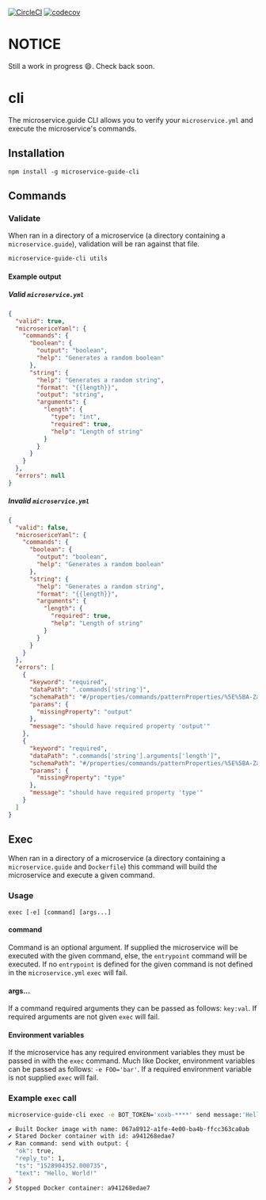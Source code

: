 [![CircleCI](https://circleci.com/gh/microservices/microservice-cli.svg?style=svg)](https://circleci.com/gh/microservices/microservice-cli)
[![codecov](https://codecov.io/gh/microservices/microservice-cli/branch/master/graph/badge.svg)](https://codecov.io/gh/microservices/microservice-cli)

# NOTICE
Still a work in progress :smile:. Check back soon.

# cli
The microservice.guide CLI allows you to verify your `microservice.yml` and execute the microservice's commands.

## Installation
`npm install -g microservice-guide-cli`

## Commands
### Validate
When ran in a directory of a microservice (a directory containing a `microservice.guide`), validation will be ran against that file.
```sh
microservice-guide-cli utils
```
#### Example output
##### Valid `microservice.yml`
```json
{
  "valid": true,
  "microsericeYaml": {
    "commands": {
      "boolean": {
        "output": "boolean",
        "help": "Generates a random boolean"
      },
      "string": {
        "help": "Generates a random string",
        "format": "{{length}}",
        "output": "string",
        "arguments": {
          "length": {
            "type": "int",
            "required": true,
            "help": "Length of string"
          }
        }
      }
    }
  },
  "errors": null
}
```
##### Invalid `microservice.yml`
```json
{
  "valid": false,
  "microsericeYaml": {
    "commands": {
      "boolean": {
        "output": "boolean",
        "help": "Generates a random boolean"
      },
      "string": {
        "help": "Generates a random string",
        "format": "{{length}}",
        "arguments": {
          "length": {
            "required": true,
            "help": "Length of string"
          }
        }
      }
    }
  },
  "errors": [
    {
      "keyword": "required",
      "dataPath": ".commands['string']",
      "schemaPath": "#/properties/commands/patternProperties/%5E%5BA-Za-z%7C_%5D%2B%24/required",
      "params": {
        "missingProperty": "output"
      },
      "message": "should have required property 'output'"
    },
    {
      "keyword": "required",
      "dataPath": ".commands['string'].arguments['length']",
      "schemaPath": "#/properties/commands/patternProperties/%5E%5BA-Za-z%7C_%5D%2B%24/properties/arguments/patternProperties/%5E%5Cw%2B%24/required",
      "params": {
        "missingProperty": "type"
      },
      "message": "should have required property 'type'"
    }
  ]
}
```
## Exec
When ran in a directory of a microservice (a directory containing a `microservice.guide` and `Dockerfile`) this command will build
the microservice and execute a given command.
### Usage
```
exec [-e] [command] [args...]
```

#### command
Command is an optional argument. If supplied the microservice will be executed with the given command, else, the `entrypoint`
command will be executed. If no `entrypoint` is defined for the given command is not defined in the `microservice.yml` `exec`
will fail.

#### args...
If a command required arguments they can be passed as follows: `key:val`. If required arguments are not given `exec` will fail.

#### Environment variables
If the microservice has any required environment variables they must be passed in with the `exec` command. Much like Docker,
environment variables can be passed as follows: `-e FOO='bar'`. If a required environment variable is not supplied `exec` will fail.

### Example `exec` call
```sh
microservice-guide-cli exec -e BOT_TOKEN='xoxb-****' send message:'Hello, World!' to:CAFAF9C
```
```sh
✔ Built Docker image with name: 067a8912-a1fe-4e00-ba4b-ffcc363ca0ab
✔ Stared Docker container with id: a941268edae7
✔ Ran command: send with output: {
  "ok": true,
  "reply_to": 1,
  "ts": "1528904352.000735",
  "text": "Hello, World!"
}
✔ Stopped Docker container: a941268edae7
```
